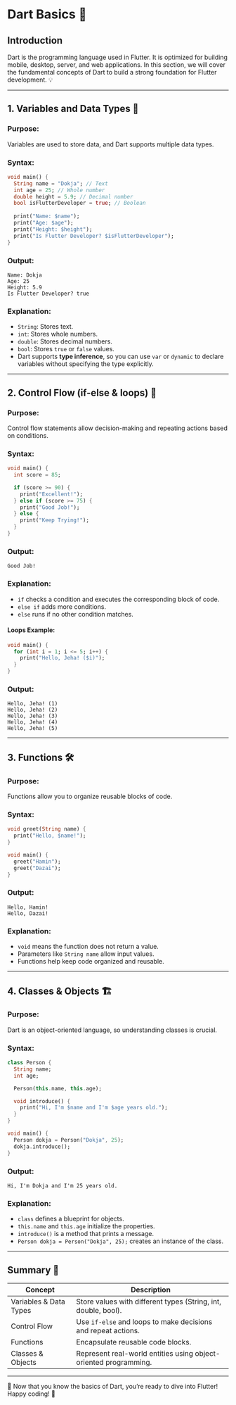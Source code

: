 # Dart Basics 🚀

## Introduction
Dart is the programming language used in Flutter. It is optimized for building mobile, desktop, server, and web applications. In this section, we will cover the fundamental concepts of Dart to build a strong foundation for Flutter development. 💡

---

## 1. Variables and Data Types 📝
### Purpose:
Variables are used to store data, and Dart supports multiple data types.

### Syntax:
```dart
void main() {
  String name = "Dokja"; // Text
  int age = 25; // Whole number
  double height = 5.9; // Decimal number
  bool isFlutterDeveloper = true; // Boolean
  
  print("Name: $name");
  print("Age: $age");
  print("Height: $height");
  print("Is Flutter Developer? $isFlutterDeveloper");
}
```

### Output:
```
Name: Dokja
Age: 25
Height: 5.9
Is Flutter Developer? true
```

### Explanation:
- `String`: Stores text.
- `int`: Stores whole numbers.
- `double`: Stores decimal numbers.
- `bool`: Stores `true` or `false` values.
- Dart supports **type inference**, so you can use `var` or `dynamic` to declare variables without specifying the type explicitly.

---

## 2. Control Flow (if-else & loops) 🔄
### Purpose:
Control flow statements allow decision-making and repeating actions based on conditions.

### Syntax:
```dart
void main() {
  int score = 85;

  if (score >= 90) {
    print("Excellent!");
  } else if (score >= 75) {
    print("Good Job!");
  } else {
    print("Keep Trying!");
  }
}
```

### Output:
```
Good Job!
```

### Explanation:
- `if` checks a condition and executes the corresponding block of code.
- `else if` adds more conditions.
- `else` runs if no other condition matches.

#### Loops Example:
```dart
void main() {
  for (int i = 1; i <= 5; i++) {
    print("Hello, Jeha! ($i)");
  }
}
```

### Output:
```
Hello, Jeha! (1)
Hello, Jeha! (2)
Hello, Jeha! (3)
Hello, Jeha! (4)
Hello, Jeha! (5)
```

---

## 3. Functions 🛠️
### Purpose:
Functions allow you to organize reusable blocks of code.

### Syntax:
```dart
void greet(String name) {
  print("Hello, $name!");
}

void main() {
  greet("Hamin");
  greet("Dazai");
}
```

### Output:
```
Hello, Hamin!
Hello, Dazai!
```

### Explanation:
- `void` means the function does not return a value.
- Parameters like `String name` allow input values.
- Functions help keep code organized and reusable.

---

## 4. Classes & Objects 🏗️
### Purpose:
Dart is an object-oriented language, so understanding classes is crucial.

### Syntax:
```dart
class Person {
  String name;
  int age;

  Person(this.name, this.age);

  void introduce() {
    print("Hi, I'm $name and I'm $age years old.");
  }
}

void main() {
  Person dokja = Person("Dokja", 25);
  dokja.introduce();
}
```

### Output:
```
Hi, I'm Dokja and I'm 25 years old.
```

### Explanation:
- `class` defines a blueprint for objects.
- `this.name` and `this.age` initialize the properties.
- `introduce()` is a method that prints a message.
- `Person dokja = Person("Dokja", 25);` creates an instance of the class.

---

## Summary 📌
| Concept           | Description |
|------------------|-------------|
| Variables & Data Types | Store values with different types (String, int, double, bool). |
| Control Flow | Use `if-else` and loops to make decisions and repeat actions. |
| Functions | Encapsulate reusable code blocks. |
| Classes & Objects | Represent real-world entities using object-oriented programming. |

---

🚀 Now that you know the basics of Dart, you’re ready to dive into Flutter! Happy coding! 🎉

